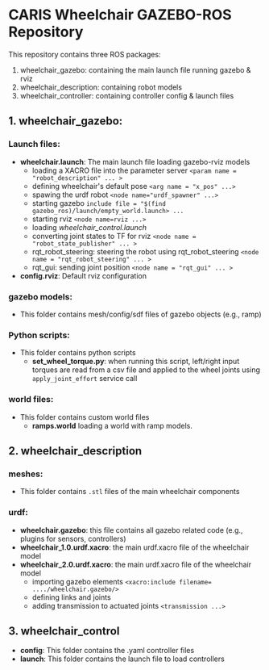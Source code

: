 # CARIS Wheelchair GAZEBO-ROS Repository
This repository contains three ROS packages: 
1. wheelchair_gazebo: containing the main launch file running gazebo & rviz
2. wheelchair_description: containing robot models
3. wheelchair_controller: containing controller config & launch files

## 1. **wheelchair_gazebo**: 
### Launch files:
- **wheelchair.launch**: The main launch file loading gazebo-rviz models
  - loading a XACRO file into the parameter server `<param name = "robot_description" ... >`
  - defining wheelchair's default pose `<arg name = "x_pos" ...>`
  - spawing the urdf robot `<node name="urdf_spawner" ...>`
  - starting gazebo `include file = "$(find gazebo_ros)/launch/empty_world.launch> ...`
  - starting rviz `<node name=rviz ...>`
  - loading *wheelchair_control.launch*
  - converting joint states to TF for rviz `<node name = "robot_state_publisher" ... >`
  - rqt_robot_steering: steering the robot using rqt_robot_steering `<node name = "rqt_robot_steering" ... >`
  - rqt_gui: sending joint position `<node name = "rqt_gui" ... >`
 - **config.rviz**: Default rviz configuration 
### gazebo models: 
- This folder contains mesh/config/sdf files of gazebo objects (e.g., ramp)
### Python scripts: 
- This folder contains python scripts 
  - **set_wheel_torque.py**: when running this script, left/right input torques are read from a csv file and applied to the wheel joints using `apply_joint_effort` service call
### world files: 
- This folder contains custom world files
  - **ramps.world** loading a world with ramp models. 
  
## 2. **wheelchair_description**
### meshes: 
 - This folder contains `.stl` files of the main wheelchair components
### urdf: 
 - **wheelchair.gazebo**: this file contains all gazebo related code (e.g., plugins for sensors, controllers)
 - **wheelchair_1.0.urdf.xacro**: the main urdf.xacro file of the wheelchair model 
 - **wheelchair_2.0.urdf.xacro**: the main urdf.xacro file of the wheelchair model 
   - importing gazebo elements `<xacro:include filename= ..../wheelchair.gazebo/>`
   - defining links and joints
   - adding transmission to actuated joints `<transmission ...>`
## 3. **wheelchair_control**
- **config**: This folder contains the .yaml controller files
- **launch**: This folder contains the launch file to load controllers

